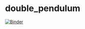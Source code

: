 # double_pendulum
[![Binder](https://mybinder.org/badge_logo.svg)](https://mybinder.org/v2/gh/AndrewChe7/double_pendulum/master?filepath=https%3A%2F%2Fgithub.com%2FAndrewChe7%2Fdouble_pendulum%2Fblob%2Fmaster%2Fdp.ipynb)
